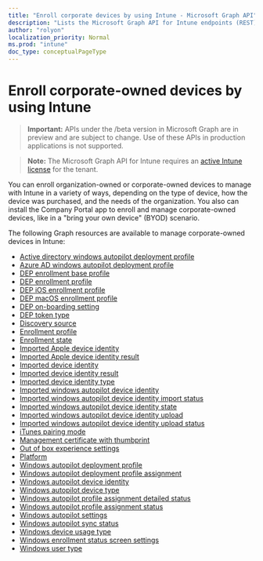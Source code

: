 ```yaml
---
title: "Enroll corporate devices by using Intune - Microsoft Graph API"
description: "Lists the Microsoft Graph API for Intune endpoints (REST) that enroll devices for a tenant organization."
author: "rolyon"
localization_priority: Normal
ms.prod: "intune"
doc_type: conceptualPageType
---
```


# Enroll corporate-owned devices by using Intune

> **Important:** APIs under the /beta version in Microsoft Graph are in preview and are subject to change. Use of these APIs in production applications is not supported.

> **Note:** The Microsoft Graph API for Intune requires an [active Intune license](https://go.microsoft.com/fwlink/?linkid=839381) for the tenant.

You can enroll organization-owned or corporate-owned devices to manage with Intune in a variety of ways, depending on the type of device, how the device was purchased, and the needs of the organization. You also can install the Company Portal app to enroll and manage corporate-owned devices, like in a "bring your own device" (BYOD) scenario.

The following Graph resources are available to manage corporate-owned devices in Intune:

- [Active directory windows autopilot deployment profile](intune-enrollment-activedirectorywindowsautopilotdeploymentprofile.md)
- [Azure AD windows autopilot deployment profile](intune-enrollment-azureadwindowsautopilotdeploymentprofile.md)
- [DEP enrollment base profile](intune-enrollment-depenrollmentbaseprofile.md)
- [DEP enrollment profile](intune-enrollment-depenrollmentprofile.md)
- [DEP iOS enrollment profile](intune-enrollment-depiosenrollmentprofile.md)
- [DEP macOS enrollment profile](intune-enrollment-depmacosenrollmentprofile.md)
- [DEP on-boarding setting](intune-enrollment-deponboardingsetting.md)
- [DEP token type](intune-enrollment-deptokentype.md)
- [Discovery source](intune-enrollment-discoverysource.md)
- [Enrollment profile](intune-enrollment-enrollmentprofile.md)
- [Enrollment state](intune-enrollment-enrollmentstate.md)
- [Imported Apple device identity](intune-enrollment-importedappledeviceidentity.md)
- [Imported Apple device identity result](intune-enrollment-importedappledeviceidentityresult.md)
- [Imported device identity](intune-enrollment-importeddeviceidentity.md)
- [Imported device identity result](intune-enrollment-importeddeviceidentityresult.md)
- [Imported device identity type](intune-enrollment-importeddeviceidentitytype.md)
- [Imported windows autopilot device identity](intune-enrollment-importedwindowsautopilotdeviceidentity.md)
- [Imported windows autopilot device identity import status](intune-enrollment-importedwindowsautopilotdeviceidentityimportstatus.md)
- [Imported windows autopilot device identity state](intune-enrollment-importedwindowsautopilotdeviceidentitystate.md)
- [Imported windows autopilot device identity upload](intune-enrollment-importedwindowsautopilotdeviceidentityupload.md)
- [Imported windows autopilot device identity upload status](intune-enrollment-importedwindowsautopilotdeviceidentityuploadstatus.md)
- [iTunes pairing mode](intune-enrollment-itunespairingmode.md)
- [Management certificate with thumbprint](intune-enrollment-managementcertificatewiththumbprint.md)
- [Out of box experience settings](intune-enrollment-outofboxexperiencesettings.md)
- [Platform](intune-enrollment-platform.md)
- [Windows autopilot deployment profile](intune-enrollment-windowsautopilotdeploymentprofile.md)
- [Windows autopilot deployment profile assignment](intune-enrollment-windowsautopilotdeploymentprofileassignment.md)
- [Windows autopilot device identity](intune-enrollment-windowsautopilotdeviceidentity.md)
- [Windows autopilot device type](intune-enrollment-windowsautopilotdevicetype.md)
- [Windows autopilot profile assignment detailed status](intune-enrollment-windowsautopilotprofileassignmentdetailedstatus.md)
- [Windows autopilot profile assignment status](intune-enrollment-windowsautopilotprofileassignmentstatus.md)
- [Windows autopilot settings](intune-enrollment-windowsautopilotsettings.md)
- [Windows autopilot sync status](intune-enrollment-windowsautopilotsyncstatus.md)
- [Windows device usage type](intune-enrollment-windowsdeviceusagetype.md)
- [Windows enrollment status screen settings](intune-enrollment-windowsenrollmentstatusscreensettings.md)
- [Windows user type](intune-enrollment-windowsusertype.md)
